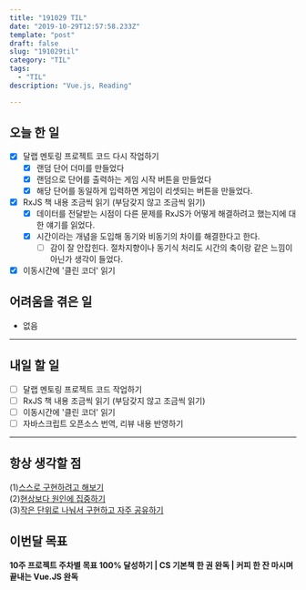 ```yaml
---
title: "191029 TIL"
date: "2019-10-29T12:57:58.233Z"
template: "post"
draft: false
slug: "191029til"
category: "TIL"
tags:
  - "TIL"
description: "Vue.js, Reading"

---
```


## 오늘 한 일

- [x] 달랩 멘토링 프로젝트 코드 다시 작업하기
  - [x] 랜덤 단어 더미를 만들었다
  - [x] 랜덤으로 단어를 출력하는 게임 시작 버튼을 만들었다
  - [x] 해당 단어를 동일하게 입력하면 게임이 리셋되는 버튼을 만들었다.
- [x] RxJS 책 내용 조금씩 읽기 (부담갖지 않고 조금씩 읽기)
  - [x] 데이터를 전달받는 시점이 다른 문제를 RxJS가 어떻게 해결하려고 했는지에 대한 얘기를 읽었다.
  - [x] 시간이라는 개념을 도입해 동기와 비동기의 차이를 해결한다고 한다.
    - [ ] 감이 잘 안잡힌다. 절차지향이나 동기식 처리도 시간의 축이랑 같은 느낌이 아닌가 생각이 들었다.
- [x] 이동시간에 '클린 코더' 읽기

## 어려움을 겪은 일

- 없음

---

## 내일 할 일

- [ ] 달랩 멘토링 프로젝트 코드 작업하기
- [ ] RxJS 책 내용 조금씩 읽기 (부담갖지 않고 조금씩 읽기)
- [ ] 이동시간에 '클린 코더' 읽기
- [ ] 자바스크립트 오픈소스 번역, 리뷰 내용 반영하기

------



## 항상 생각할 점

(1)<u>스스로 구현하려고 해보기</u> <br>(2)<u>현상보다 원인에 집중하기</u> <br>(3)<u>작은 단위로 나눠서 구현하고 자주 공유하기</u>



## 이번달 목표

**10주 프로젝트 주차별 목표 100% 달성하기 | CS 기본책 한 권 완독 | 커피 한 잔 마시며 끝내는 Vue.JS 완독**

